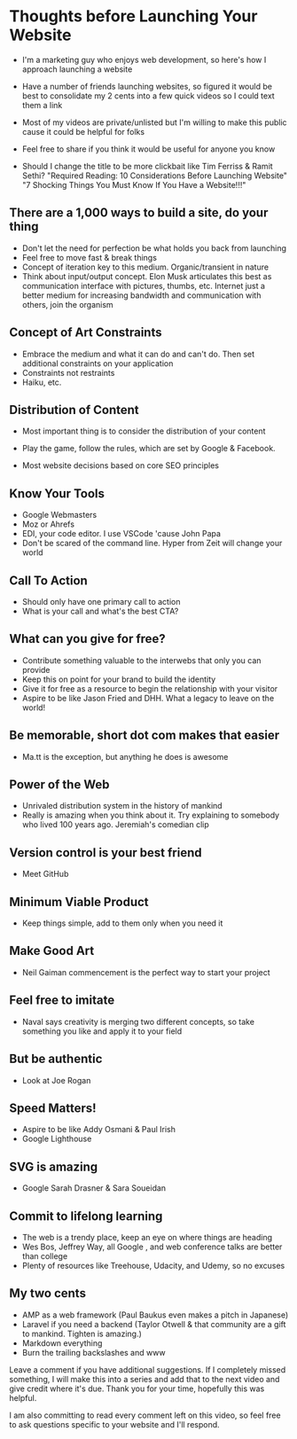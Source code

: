 # Thoughts before Launching Your Website

- I'm a marketing guy who enjoys web development, so here's how I approach launching a website
- Have a number of friends launching websites, so figured it would be best to consolidate my 2 cents into a few quick videos so I could text them a link
- Most of my videos are private/unlisted but I'm willing to make this public cause it could be helpful for folks
- Feel free to share if you think it would be useful for anyone you know

- Should I change the title to be more clickbait like Tim Ferriss & Ramit Sethi? "Required Reading: 10 Considerations Before Launching Website" "7 Shocking Things You Must Know If You Have a Website!!!"

## There are a 1,000 ways to build a site, do your thing

- Don't let the need for perfection be what holds you back from launching
- Feel free to move fast & break things
- Concept of iteration key to this medium. Organic/transient in nature
- Think about input/output concept. Elon Musk articulates this best as communication interface with pictures, thumbs, etc. Internet just a better medium for increasing bandwidth and communication with others, join the organism

## Concept of Art Constraints

- Embrace the medium and what it can do and can't do. Then set additional constraints on your application
- Constraints not restraints
- Haiku, etc.

## Distribution of Content

- Most important thing is to consider the distribution of your content

- Play the game, follow the rules, which are set by Google & Facebook.
- Most website decisions based on core SEO principles

## Know Your Tools

- Google Webmasters
- Moz or Ahrefs
- EDI, your code editor. I use VSCode 'cause John Papa
- Don't be scared of the command line. Hyper from Zeit will change your world

## Call To Action

- Should only have one primary call to action
- What is your call and what's the best CTA?

## What can you give for free?

- Contribute something valuable to the interwebs that only you can provide
- Keep this on point for your brand to build the identity
- Give it for free as a resource to begin the relationship with your visitor
- Aspire to be like Jason Fried and DHH. What a legacy to leave on the world!

## Be memorable, short dot com makes that easier

- Ma.tt is the exception, but anything he does is awesome

## Power of the Web

- Unrivaled distribution system in the history of mankind
- Really is amazing when you think about it. Try explaining to somebody who lived 100 years ago. Jeremiah's comedian clip

## Version control is your best friend

- Meet GitHub

## Minimum Viable Product

- Keep things simple, add to them only when you need it

## Make Good Art

- Neil Gaiman commencement is the perfect way to start your project

## Feel free to imitate

- Naval says creativity is merging two different concepts, so take something you like and apply it to your field

## But be authentic

- Look at Joe Rogan

## Speed Matters!

- Aspire to be like Addy Osmani & Paul Irish
- Google Lighthouse

## SVG is amazing

- Google Sarah Drasner & Sara Soueidan

## Commit to lifelong learning

- The web is a trendy place, keep an eye on where things are heading
- Wes Bos, Jeffrey Way, all Google , and web conference talks are better than college
- Plenty of resources like Treehouse, Udacity, and Udemy, so no excuses

## My two cents

- AMP as a web framework (Paul Baukus even makes a pitch in Japanese)
- Laravel if you need a backend (Taylor Otwell & that community are a gift to mankind. Tighten is amazing.)
- Markdown everything
- Burn the trailing backslashes and www




Leave a comment if you have additional suggestions. If I completely missed something, I will make this into a series and add that to the next video and give credit where it's due. Thank you for your time, hopefully this was helpful.

I am also committing to read every comment left on this video, so feel free to ask questions specific to your website and I'll respond.